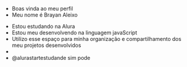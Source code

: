 - Boas vinda ao meu perfil
- Meu nome é Brayan Aleixo

<!--
**brayan28012009/brayan28012009** is a ✨ _special_ ✨ repository because its `README.md` (this file) appears on your GitHub profile.

Here are some ideas to get you started:

- 🔭 I’m currently working on ...
- 🌱 I’m currently learning ...
- 👯 I’m looking to collaborate on ...
- 🤔 I’m looking for help with ...
- 💬 Ask me about ...
- 📫 How to reach me: ...
- 😄 Pronouns: ...
- ⚡ Fun fact: ...
-->
- Estou estudando na Alura
- Estou meu desenvolvendo na linguagem javaScript
- Utilizo esse espaço para minha organização e compartilhamento dos meu projetos desenvolvidos
- 
- @alurastartestudande sim pode
